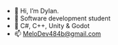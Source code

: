 - 👋 Hi, I’m Dylan.
- 👀 Software development student
- 🌱 C#, C++, Unity & Godot
- 📫 MeloDev484b@gmail.com

<!---
MeloneDev/MeloneDev is a ✨ special ✨ repository because its `README.md` (this file) appears on your GitHub profile.
You can click the Preview link to take a look at your changes.
--->
